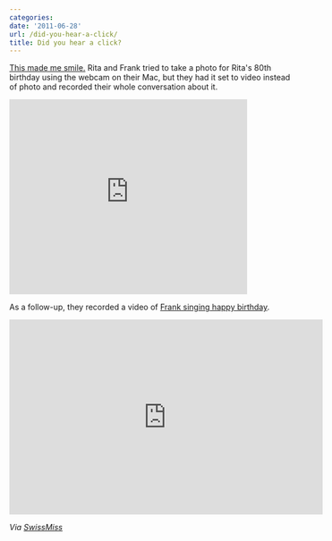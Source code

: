 ```yaml
---
categories:
date: '2011-06-28'
url: /did-you-hear-a-click/
title: Did you hear a click?
---
```


<a href="https://www.youtube.com/watch?v=cRBcP6MmE8g">This made me smile.</a> Rita and Frank tried to take a photo for Rita's 80th birthday using the webcam on their Mac, but they had it set to video instead of photo and recorded their whole conversation about it.

<div class="fluid-vids"><iframe class="alignc" width="425" height="349" src="https://www.youtube.com/embed/cRBcP6MmE8g?rel=0" frameborder="0" allowfullscreen></iframe></div>

As a follow-up, they recorded a video of <a href="https://www.youtube.com/watch?v=iBsArNPeajU&NR=1">Frank singing happy birthday</a>.

<div class="fluid-vids"><iframe class="alignc" width="560" height="349" src="https://www.youtube.com/embed/iBsArNPeajU?rel=0" frameborder="0" allowfullscreen></iframe></div>

<em>Via <a href="http://www.swiss-miss.com/2011/06/do-you-hear-a-click.html">SwissMiss</a></em>